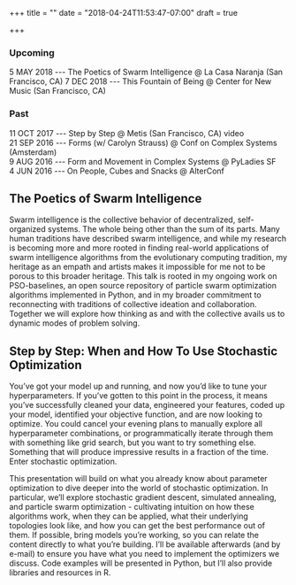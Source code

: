 +++
title = ""
date = "2018-04-24T11:53:47-07:00"
draft = true

+++
### Upcoming
5 MAY 2018 --- The Poetics of Swarm Intelligence @ La Casa Naranja
(San Francisco, CA)
7 DEC 2018 --- This Fountain of Being @ Center for New Music (San
Francisco, CA)

### Past

11 OCT 2017 --- Step by Step @ Metis (San Francisco, CA) video<br/>
21 SEP 2016 --- Forms (w/ Carolyn Strauss) @ Conf on Complex
Systems (Amsterdam)<br/>
9 AUG 2016 --- Form and Movement in Complex Systems @ PyLadies SF<br/>
4 JUN 2016 --- On People, Cubes and Snacks @ AlterConf

## The Poetics of Swarm Intelligence

Swarm intelligence is the collective behavior of decentralized,
self-organized systems. The whole being other than the sum of its parts.
Many human traditions have described swarm intelligence, and while my
research is becoming more and more rooted in finding real-world
applications of swarm intelligence algorithms from the evolutionary
computing tradition, my heritage as an empath and artists makes it
impossible for me not to be porous to this broader heritage. This talk
is rooted in my ongoing work on PSO-baselines, an open source repository
of particle swarm optimization algorithms implemented in Python, and in
my broader commitment to reconnecting with traditions of collective
ideation and collaboration. Together we will explore how thinking as and
with the collective avails us to dynamic modes of problem solving.

## Step by Step: When and How To Use Stochastic Optimization

You’ve got your model up and running, and now you’d like to tune your
hyperparameters. If you’ve gotten to this point in the process, it means
you’ve successfully cleaned your data, engineered your features, coded
up your model, identified your objective function, and are now looking
to optimize. You could cancel your evening plans to manually explore all
hyperparameter combinations, or programmatically iterate through them
with something like grid search, but you want to try something else.
Something that will produce impressive results in a fraction of the
time. Enter stochastic optimization.

This presentation will build on what you already know about parameter
optimization to dive deeper into the world of stochastic optimization.
In particular, we’ll explore stochastic gradient descent, simulated
annealing, and particle swarm optimization - cultivating intuition on
how these algorithms work, when they can be applied, what their
underlying topologies look like, and how you can get the best
performance out of them. If possible, bring models you’re working, so
you can relate the content directly to what you’re building. I’ll be
available afterwards (and by e-mail) to ensure you have what you need to
implement the optimizers we discuss. Code examples will be presented in
Python, but I’ll also provide libraries and resources in R.

